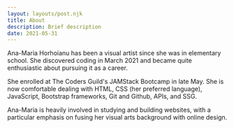 ```yaml
---
layout: layouts/post.njk
title: About 
description: Brief description 
date: 2021-05-31
---
```


  Ana-Maria Horhoianu has been a visual artist since she was in elementary school. She discovered coding in March 2021 and became quite enthusiastic about pursuing it as a career.
 
  She enrolled at The Coders Guild's JAMStack Bootcamp in late May. She is now comfortable dealing with HTML, CSS (her preferred language), JavaScript, Bootstrap frameworks, Git and Github, APIs, and SSG.

  Ana-Maria is heavily involved in studying and building websites, with a particular emphasis on fusing her visual arts background with online design.